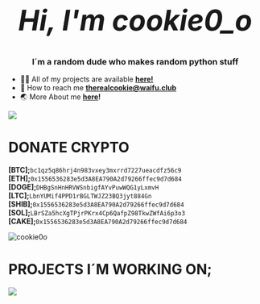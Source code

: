 # _<h1 align="center">Hi, I'm cookie0_o</h1>_
<h3 align="center">I´m a random dude who makes random python stuff</h3>

- 👨‍💻 All of my projects are available **[here!](https://github.com/cookie0o?tab=repositories)**   
- 📧 How to reach me **therealcookie@waifu.club**   
- 🌏 More About me **[here](https://github.com/cookie0o?tab=repositories)!**   

<p align="left"> <img class="img" href="cookie0_o" target="_blank" rel="noreferrer" src="https://github-readme-stats.vercel.app/api?username=cookie0o&show_icons=true&theme=radical" /> </p>

# **DONATE CRYPTO**

**[BTC];**``󠀠bc1qz5q86hrj4n983vxey3mxrrd7227ueacdfz56c9``  
**[ETH];**``0x1556536283e5d3A8EA790A2d79266ffec9d7d684``  
**[DOGE];**``DHBgSnHnHRVWSnbigfAYvPuwWQG1yLxmvH``  
**[LTC];**``LbnYUMif4PPD1rBGLTWJZ23BQ3jyt884Gn``  
**[SHIB];**``0x1556536283e5d3A8EA790A2d79266ffec9d7d684``  
**[SOL];**``LBrSZa5hcXgTPjrPKrx4Cp6QafpZ98TkwZWfAi6p3o3``  
**[CAKE];**``0x1556536283e5d3A8EA790A2d79266ffec9d7d684``  

<p align="left"> <img src="https://komarev.com/ghpvc/?username=cookie0o&label=Profile%20views&color=ff69b4&style=flat" alt="cookie0o"/> </p>

# **PROJECTS I´M WORKING ON;**
![](https://hit.yhype.me/github/profile?user_id=81589649)
